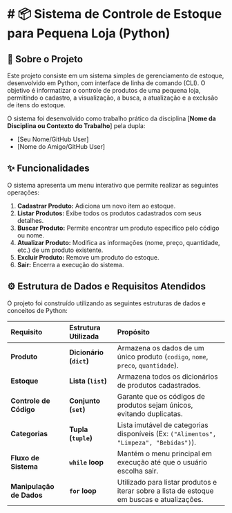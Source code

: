 # # 📦 Sistema de Controle de Estoque para Pequena Loja (Python)

## 🌟 Sobre o Projeto

Este projeto consiste em um sistema simples de gerenciamento de estoque, desenvolvido em Python, com interface de linha de comando (CLI). O objetivo é informatizar o controle de produtos de uma pequena loja, permitindo o cadastro, a visualização, a busca, a atualização e a exclusão de itens do estoque.

O sistema foi desenvolvido como trabalho prático da disciplina [**Nome da Disciplina ou Contexto do Trabalho**] pela dupla:
* [Seu Nome/GitHub User]
* [Nome do Amigo/GitHub User]

## ✨ Funcionalidades

O sistema apresenta um menu interativo que permite realizar as seguintes operações:

1.  **Cadastrar Produto:** Adiciona um novo item ao estoque.
2.  **Listar Produtos:** Exibe todos os produtos cadastrados com seus detalhes.
3.  **Buscar Produto:** Permite encontrar um produto específico pelo código ou nome.
4.  **Atualizar Produto:** Modifica as informações (nome, preço, quantidade, etc.) de um produto existente.
5.  **Excluir Produto:** Remove um produto do estoque.
6.  **Sair:** Encerra a execução do sistema.

## ⚙️ Estrutura de Dados e Requisitos Atendidos

O projeto foi construído utilizando as seguintes estruturas de dados e conceitos de Python:

| Requisito | Estrutura Utilizada | Propósito |
| :--- | :--- | :--- |
| **Produto** | **Dicionário (`dict`)** | Armazena os dados de um único produto (`codigo`, `nome`, `preco`, `quantidade`). |
| **Estoque** | **Lista (`list`)** | Armazena todos os dicionários de produtos cadastrados. |
| **Controle de Código** | **Conjunto (`set`)** | Garante que os códigos de produtos sejam únicos, evitando duplicatas. |
| **Categorias** | **Tupla (`tuple`)** | Lista imutável de categorias disponíveis (Ex: `("Alimentos", "Limpeza", "Bebidas")`). |
| **Fluxo de Sistema** | **`while` loop** | Mantém o menu principal em execução até que o usuário escolha sair. |
| **Manipulação de Dados** | **`for` loop** | Utilizado para listar produtos e iterar sobre a lista de estoque em buscas e atualizações. |

